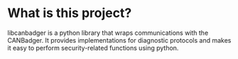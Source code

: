 # What is this project?
libcanbadger is a python library that wraps communications with the CANBadger.
It provides implementations for diagnostic protocols and makes it easy to perform security-related functions using python.


